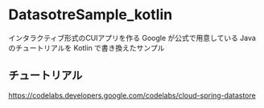 # DatasotreSample_kotlin
インタラクティブ形式のCUIアプリを作る Google が公式で用意している Java のチュートリアルを Kotlin で書き換えたサンプル

##  チュートリアル
https://codelabs.developers.google.com/codelabs/cloud-spring-datastore
